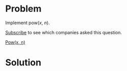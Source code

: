 
# Problem

Implement pow(_x_, _n_).

[Subscribe](/subscribe/) to see which companies asked this question.



[Pow(x, n)](https://leetcode.com/problems/powx-n)

# Solution



